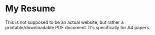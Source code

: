 # My Resume
This is not supposed to be an actual website, but rather a printable/downloadable PDF document. It's specifically for A4 papers.